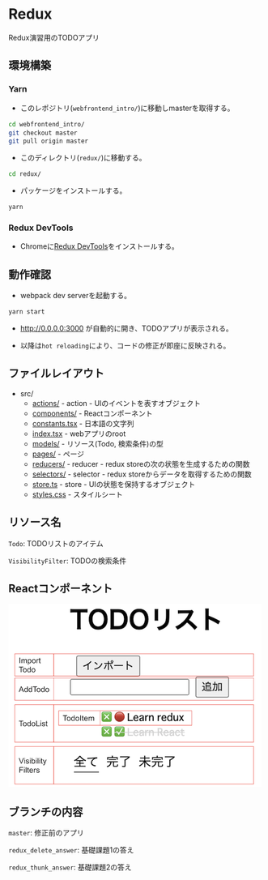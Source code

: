 # Redux

Redux演習用のTODOアプリ

## 環境構築

### Yarn

- このレポジトリ(`webfrontend_intro/`)に移動しmasterを取得する。
```sh
cd webfrontend_intro/
git checkout master
git pull origin master
```

- このディレクトリ(`redux/`)に移動する。
```sh
cd redux/
```

- パッケージをインストールする。
```sh
yarn
```

### Redux DevTools

- Chromeに[Redux DevTools](https://chrome.google.com/webstore/detail/redux-devtools/lmhkpmbekcpmknklioeibfkpmmfibljd?hl=en)をインストールする。

## 動作確認

- webpack dev serverを起動する。
```sh
yarn start
```

- http://0.0.0.0:3000 が自動的に開き、TODOアプリが表示される。

- 以降は`hot reloading`により、コードの修正が即座に反映される。

## ファイルレイアウト

- src/
  - [actions/](./src/actions/) - action - UIのイベントを表すオブジェクト
  - [components/](./src/components/) - Reactコンポーネント
  - [constants.tsx](./src/constants.tsx) - 日本語の文字列
  - [index.tsx](./src/index.tsx) - webアプリのroot
  - [models/](./src/models/) - リソース(Todo, 検索条件)の型
  - [pages/](./src/pages/) - ページ
  - [reducers/](./src/reducers/) - reducer - redux storeの次の状態を生成するための関数
  - [selectors/](./src/selectors/) - selector - redux storeからデータを取得するための関数
  - [store.ts](./src/store.ts) - store - UIの状態を保持するオブジェクト
  - [styles.css](./src/styles.css) - スタイルシート

## リソース名

`Todo`: TODOリストのアイテム

`VisibilityFilter`: TODOの検索条件

## Reactコンポーネント

![](./react_components.png)

## ブランチの内容

`master`: 修正前のアプリ

`redux_delete_answer`: 基礎課題1の答え

`redux_thunk_answer`: 基礎課題2の答え
